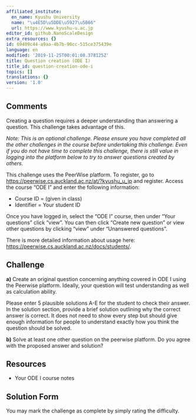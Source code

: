 ```yaml
---
affiliated_institute:
  en_name: Kyushu University
  name: "\u4E5D\u5DDE\u5927\u5B66"
  url: https://www.kyushu-u.ac.jp
editor_id: github.NanoScaleDesign
extra_resources: {}
id: 69409c44-a9aa-4b7b-90cc-515ce375439e
language: en
modified: '2019-11-25T00:01:08.378125Z'
title: Question creation (ODE I)
title_id: question-creation-ode-i
topics: []
translations: {}
version: '1.0'
---
```


## Comments
Creating a question requires a deeper understanding than answering a question. This challenge takes advantage of this.

*Note: This is an optional challenge. Please ensure you have completed all the other challenges in the course before undertaking this challenge. Even if you do not have time to complete this challenge, there is still value in logging into the platform below to try to answer questions created by others.*

This challenge uses the PeerWise platform. To register, go to https://peerwise.cs.auckland.ac.nz/at/?kyushu_u_jp and register. Access the course “ODE I” and enter the following information:

- Course ID = (given in class)
- Identifier = Your student ID

Once you have logged in, select the “ODE I” course, then under “Your questions” click “view”. You can then click “Create new question” or view other questions by clicking “view” under “Unanswered questions”.

There is more detailed information about usage here: https://peerwise.cs.auckland.ac.nz/docs/students/.


## Challenge

**a)** Create an original question concerning anything covered in ODE I using the Peerwise platform. Ideally, your question will test understanding as well as calculation ability.

Please enter 5 plausible solutions A-E for the student to check their answer. In the solution section, provide a brief solution outlining why the correct answer is correct. It does not need to show every step but should give enough information for people to understand exactly how you think the question should be solved.

**b)** Solve at least one other question on the peerwise platform. Do you agree with the proposed answer and solution?

## Resources

- Your ODE I course notes

## Solution Form
You may mark the challenge as complete by simply rating the difficulty.
